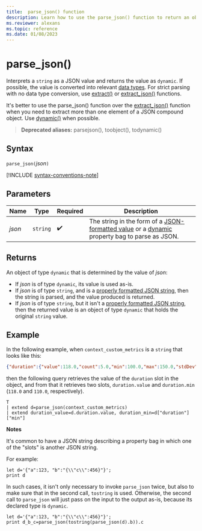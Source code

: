 ```yaml
---
title:  parse_json() function
description: Learn how to use the parse_json() function to return an object of type `dynamic`.
ms.reviewer: alexans
ms.topic: reference
ms.date: 01/08/2023
---
```

# parse_json()

Interprets a `string` as a JSON value and returns the value as `dynamic`. If possible, the value is converted into relevant [data types](scalar-data-types/index.md).  For strict parsing with no data type conversion, use [extract()](extract-function.md) or [extract_json()](extract-json-function.md) functions.

It's better to use the parse_json() function over the [extract_json()](./extract-json-function.md) function when you need to extract more than one element of a JSON compound object. Use [dynamic()](./scalar-data-types/dynamic.md) when possible.

> **Deprecated aliases:** parsejson(), toobject(), todynamic()

## Syntax

`parse_json(`*json*`)`

[!INCLUDE [syntax-conventions-note](../../includes/syntax-conventions-note.md)]

## Parameters

| Name | Type | Required | Description |
|--|--|--|--|
| *json* | `string` |  :heavy_check_mark: | The string in the form of a [JSON-formatted value](https://json.org/) or a [dynamic](./scalar-data-types/dynamic.md) property bag to parse as JSON.|

## Returns

An object of type `dynamic` that is determined by the value of *json*:

* If *json* is of type `dynamic`, its value is used as-is.
* If *json* is of type `string`, and is a [properly formatted JSON string](https://json.org/), then the string is parsed, and the value produced is returned.
* If *json* is of type `string`, but it isn't a [properly formatted JSON string](https://json.org/), then the returned value is an object of type `dynamic` that holds the original `string` value.

## Example

In the following example, when `context_custom_metrics` is a `string`
that looks like this:

```json
{"duration":{"value":118.0,"count":5.0,"min":100.0,"max":150.0,"stdDev":0.0,"sampledValue":118.0,"sum":118.0}}
```

then the following query retrieves the value of the `duration` slot
in the object, and from that it retrieves two slots, `duration.value` and
 `duration.min` (`118.0` and `110.0`, respectively).

```kusto
T
| extend d=parse_json(context_custom_metrics) 
| extend duration_value=d.duration.value, duration_min=d["duration"]["min"]
```

**Notes**

It's common to have a JSON string describing a property bag in which
one of the "slots" is another JSON string. 

For example:

```kusto
let d='{"a":123, "b":"{\\"c\\":456}"}';
print d
```

In such cases, it isn't only necessary to invoke `parse_json` twice, but also
to make sure that in the second call, `tostring` is used. Otherwise, the
second call to `parse_json` will just pass on the input to the output as-is,
because its declared type is `dynamic`.

```kusto
let d='{"a":123, "b":"{\\"c\\":456}"}';
print d_b_c=parse_json(tostring(parse_json(d).b)).c
```
